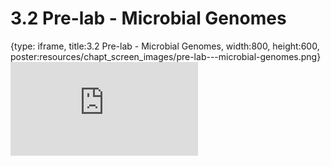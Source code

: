 # 3.2 Pre-lab - Microbial Genomes
 
{type: iframe, title:3.2 Pre-lab - Microbial Genomes, width:800, height:600, poster:resources/chapt_screen_images/pre-lab---microbial-genomes.png}
![](https://vgaysin1.github.io/CURE-MicrobialMysteries-test/pre-lab---microbial-genomes.html)
 

 
